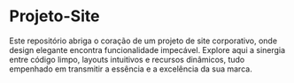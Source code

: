 # Projeto-Site
Este repositório abriga o coração de um projeto de site corporativo, onde design elegante encontra funcionalidade impecável. Explore aqui a sinergia entre código limpo, layouts intuitivos e recursos dinâmicos, tudo empenhado em transmitir a essência e a excelência da sua marca.
